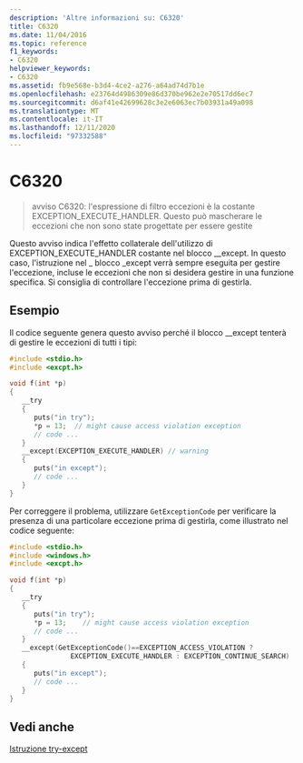 ```yaml
---
description: 'Altre informazioni su: C6320'
title: C6320
ms.date: 11/04/2016
ms.topic: reference
f1_keywords:
- C6320
helpviewer_keywords:
- C6320
ms.assetid: fb9e568e-b3d4-4ce2-a276-a64ad74d7b1e
ms.openlocfilehash: e23764d4986309e86d370be962e2e70517dd6ec7
ms.sourcegitcommit: d6af41e42699628c3e2e6063ec7b03931a49a098
ms.translationtype: MT
ms.contentlocale: it-IT
ms.lasthandoff: 12/11/2020
ms.locfileid: "97332588"
---
```

# <a name="c6320"></a>C6320

> avviso C6320: l'espressione di filtro eccezioni è la costante EXCEPTION_EXECUTE_HANDLER. Questo può mascherare le eccezioni che non sono state progettate per essere gestite

Questo avviso indica l'effetto collaterale dell'utilizzo di EXCEPTION_EXECUTE_HANDLER costante nel blocco __except. In questo caso, l'istruzione nel \_ blocco _except verrà sempre eseguita per gestire l'eccezione, incluse le eccezioni che non si desidera gestire in una funzione specifica. Si consiglia di controllare l'eccezione prima di gestirla.

## <a name="example"></a>Esempio

Il codice seguente genera questo avviso perché il blocco __except tenterà di gestire le eccezioni di tutti i tipi:

```cpp
#include <stdio.h>
#include <excpt.h>

void f(int *p)
{
   __try
   {
      puts("in try");
      *p = 13;  // might cause access violation exception
      // code ...
   }
   __except(EXCEPTION_EXECUTE_HANDLER) // warning
   {
      puts("in except");
      // code ...
   }
}
```

Per correggere il problema, utilizzare `GetExceptionCode` per verificare la presenza di una particolare eccezione prima di gestirla, come illustrato nel codice seguente:

```cpp
#include <stdio.h>
#include <windows.h>
#include <excpt.h>

void f(int *p)
{
   __try
   {
      puts("in try");
      *p = 13;    // might cause access violation exception
      // code ...
   }
   __except(GetExceptionCode()==EXCEPTION_ACCESS_VIOLATION ?
               EXCEPTION_EXECUTE_HANDLER : EXCEPTION_CONTINUE_SEARCH)
   {
      puts("in except");
      // code ...
   }
}
```

## <a name="see-also"></a>Vedi anche

[Istruzione try-except](../cpp/try-except-statement.md)
